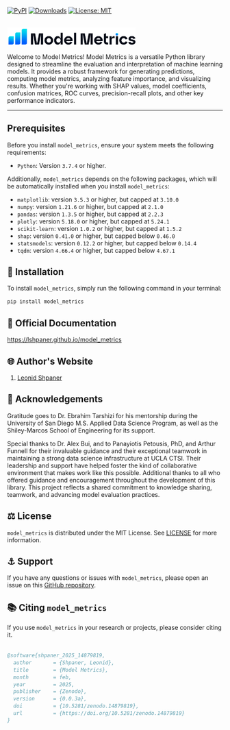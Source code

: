 [![PyPI](https://img.shields.io/pypi/v/model_metrics)](https://pypi.org/project/model_metrics/)
[![Downloads](https://pepy.tech/badge/model_metrics)](https://pepy.tech/project/model_metrics)
[![License: MIT](https://img.shields.io/badge/License-MIT-yellow.svg)](https://github.com/lshpaner/model_metrics/blob/main/LICENSE.md)

<br>

<img src="https://raw.githubusercontent.com/lshpaner/model_metrics/refs/heads/main/assets/mm_logo.svg" width="300" style="border: none; outline: none; box-shadow: none;" oncontextmenu="return false;">

<br> 


Welcome to Model Metrics! Model Metrics is a versatile Python library designed to streamline the evaluation and interpretation of machine learning models. It provides a robust framework for generating predictions, computing model metrics, analyzing feature importance, and visualizing results. Whether you're working with SHAP values, model coefficients, confusion matrices, ROC curves, precision-recall plots, and other key performance indicators.

---

## Prerequisites 

Before you install `model_metrics`, ensure your system meets the following requirements:

- `Python`: Version `3.7.4` or higher.

Additionally, `model_metrics` depends on the following packages, which will be automatically installed when you install `model_metrics`:

- `matplotlib`: version `3.5.3` or higher, but capped at `3.10.0`
- `numpy`: version `1.21.6` or higher, but capped at `2.1.0`
- `pandas`: version `1.3.5` or higher, but capped at `2.2.3`
- `plotly`: version `5.18.0` or higher, but capped at `5.24.1`
- `scikit-learn`: version `1.0.2` or higher, but capped at `1.5.2`
- `shap`: version `0.41.0` or higher, but capped below `0.46.0`
- `statsmodels`: version `0.12.2` or higher, but capped below `0.14.4`
- `tqdm`: version `4.66.4` or higher, but capped below `4.67.1`


## 💾 Installation

To install `model_metrics`, simply run the following command in your terminal:


```bash
pip install model_metrics
```

## 📄 Official Documentation

https://lshpaner.github.io/model_metrics 


## 🌐 Author's Website

1. [Leonid Shpaner](https://www.leonshpaner.com)

## 🙏 Acknowledgements

Gratitude goes to Dr. Ebrahim Tarshizi for his mentorship during the University of San Diego M.S. Applied Data Science Program, as well as the Shiley-Marcos School of Engineering for its support.

Special thanks to Dr. Alex Bui, and to Panayiotis Petousis, PhD, and Arthur Funnell for their invaluable guidance and their exceptional teamwork in maintaining a strong data science infrastructure at UCLA CTSI. Their leadership and support have helped foster the kind of collaborative environment that makes work like this possible. Additional thanks to all who offered guidance and encouragement throughout the development of this library. This project reflects a shared commitment to knowledge sharing, teamwork, and advancing model evaluation practices.


## ⚖️ License

`model_metrics` is distributed under the MIT License. See [LICENSE](https://github.com/lshpaner/model_metrics/blob/main/LICENSE.md) for more information.


## ⚓ Support

If you have any questions or issues with `model_metrics`, please open an issue on this [GitHub repository](https://github.com/lshpaner/model_metrics).


## 📚 Citing `model_metrics`

If you use `model_metrics` in your research or projects, please consider citing it.


```bibtex

@software{shpaner_2025_14879819,
  author       = {Shpaner, Leonid},
  title        = {Model Metrics},
  month        = feb,
  year         = 2025,
  publisher    = {Zenodo},
  version      = {0.0.3a},
  doi          = {10.5281/zenodo.14879819},
  url          = {https://doi.org/10.5281/zenodo.14879819}
}
```
